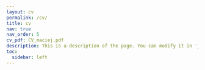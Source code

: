```yaml
---
layout: cv
permalink: /cv/
title: cv
nav: true
nav_order: 5
cv_pdf: CV_maciej.pdf
description: This is a description of the page. You can modify it in '_pages/cv.md'. You can also change or remove the top pdf download button.
toc:
  sidebar: left
---
```

